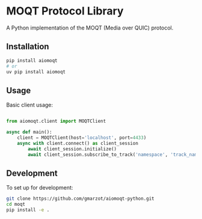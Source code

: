 # MOQT Protocol Library

A Python implementation of the MOQT (Media over QUIC) protocol.

## Installation

```bash
pip install aiomoqt
# or
uv pip install aiomoqt
```

## Usage

Basic client usage:

```python

from aiomoqt.client import MOQTClient

async def main():
    client = MOQTClient(host='localhost', port=4433)
    async with client.connect() as client_session
        await client_session.initialize()
        await client_session.subscribe_to_track('namespace', 'track_name')
```

## Development

To set up for development:

```bash
git clone https://github.com/gmarzot/aiomoqt-python.git
cd moqt
pip install -e .
```
